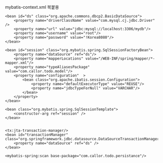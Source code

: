 mybatis-context.xml 복붙용

<?xml version="1.0" encoding="UTF-8"?>
<beans xmlns="http://www.springframework.org/schema/beans"
	xmlns:xsi="http://www.w3.org/2001/XMLSchema-instance"
	xmlns:context="http://www.springframework.org/schema/context"
	xmlns:mybatis-spring="http://mybatis.org/schema/mybatis-spring"
	xmlns:tx="http://www.springframework.org/schema/tx"
	xsi:schemaLocation="http://www.springframework.org/schema/beans https://www.springframework.org/schema/beans/spring-beans-4.3.xsd
		http://www.springframework.org/schema/context https://www.springframework.org/schema/context/spring-context-4.3.xsd
		http://mybatis.org/schema/mybatis-spring http://mybatis.org/schema/mybatis-spring-1.2.xsd
		http://www.springframework.org/schema/tx https://www.springframework.org/schema/tx/spring-tx-4.3.xsd">

	
	<bean id="ds" class="org.apache.commons.dbcp2.BasicDataSource">	
		<property name="driverClassName" value="com.mysql.cj.jdbc.Driver" />
		<property name="url" value="jdbc:mysql://localhost:3306/mydb"/>
		<property name="username" value="root"/>
		<property name="password" value="!Korea8080"/>
	</bean>

	<bean id="session" class="org.mybatis.spring.SqlSessionFactoryBean">
		<property name="dataSource" ref="ds"/>
		<property name="mapperLocations" value="/WEB-INF/spring/mapper/*-mapper.xml"/>
		<property name="typeAliasesPackage" value="com.callor.todo.model"/>
		<property name="configuration"  >
			<bean class="org.apache.ibatis.session.Configuration">
				<property name="defaultExecutorType" value="REUSE"/>
				<property name="jdbcTypeForNull" value="VARCHAR"/>
			</bean>
		</property>
	</bean>

	<bean class="org.mybatis.spring.SqlSessionTemplate">
		<constructor-arg ref="session" />	
	</bean>
	
	
	<tx:jta-transaction-manager/>
	<bean id="transactionManager" class="org.springframework.jdbc.datasource.DataSourceTransactionManager">
		<property name="dataSource" ref="ds" />
	</bean>
	
	<mybatis-spring:scan base-package="com.callor.todo.persistance"/>
	
</beans>
